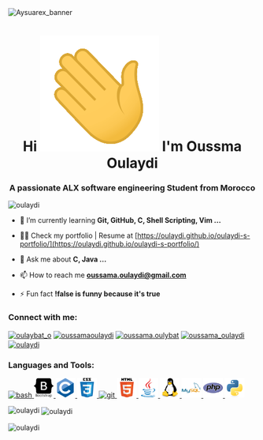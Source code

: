 <img src="https://user-images.githubusercontent.com/99369085/189547193-992ed153-38b7-4814-8cba-4054cdb382ea.png" alt="Aysuarex_banner" style="max-width: 100%;">
<h1 align="center">Hi <img src="https://github.com/aysuarex/aysuarex/raw/main/wave.gif" style="max-width: 100%; display: inline-block;" data-target="animated-image.originalImage"> I'm Oussma Oulaydi</h1>
<h3 align="center">A passionate ALX software engineering Student from Morocco</h3>

<p align="left"> <img src="https://komarev.com/ghpvc/?username=oulaydi&label=Profile%20views&color=0e75b6&style=flat" alt="oulaydi" /> </p>

- 🌱 I’m currently learning **Git, GitHub, C, Shell Scripting, Vim ...**

- 👨‍💻 Check my portfolio | Resume at [https://oulaydi.github.io/oulaydi-s-portfolio/](https://oulaydi.github.io/oulaydi-s-portfolio/)

- 💬 Ask me about **C, Java ...**

- 📫 How to reach me **oussama.oulaydi@gmail.com**

- ⚡ Fun fact  **!false is funny because it's true**

<h3 align="left">Connect with me:</h3>
<p align="left">
<a href="https://twitter.com/oulaybat_o" target="blank"><img align="center" src="https://raw.githubusercontent.com/rahuldkjain/github-profile-readme-generator/master/src/images/icons/Social/twitter.svg" alt="oulaybat_o" height="30" width="40" /></a>
<a href="https://linkedin.com/in/oussamaoulaydi" target="blank"><img align="center" src="https://raw.githubusercontent.com/rahuldkjain/github-profile-readme-generator/master/src/images/icons/Social/linked-in-alt.svg" alt="oussamaoulaydi" height="30" width="40" /></a>
<a href="https://fb.com/oussama.oulybat" target="blank"><img align="center" src="https://raw.githubusercontent.com/rahuldkjain/github-profile-readme-generator/master/src/images/icons/Social/facebook.svg" alt="oussama.oulybat" height="30" width="40" /></a>
<a href="https://instagram.com/oussama_oulaydi" target="blank"><img align="center" src="https://raw.githubusercontent.com/rahuldkjain/github-profile-readme-generator/master/src/images/icons/Social/instagram.svg" alt="oussama_oulaydi" height="30" width="40" /></a>
<a href="https://discord.gg/oulaydi" target="blank"><img align="center" src="https://raw.githubusercontent.com/rahuldkjain/github-profile-readme-generator/master/src/images/icons/Social/discord.svg" alt="oulaydi" height="30" width="40" /></a>
</p>

<h3 align="left">Languages and Tools:</h3>
<p align="left"> <a href="https://www.gnu.org/software/bash/" target="_blank" rel="noreferrer"> <img src="https://www.vectorlogo.zone/logos/gnu_bash/gnu_bash-icon.svg" alt="bash" width="40" height="40"/> </a> <a href="https://getbootstrap.com" target="_blank" rel="noreferrer"> <img src="https://raw.githubusercontent.com/devicons/devicon/master/icons/bootstrap/bootstrap-plain-wordmark.svg" alt="bootstrap" width="40" height="40"/> </a> <a href="https://www.cprogramming.com/" target="_blank" rel="noreferrer"> <img src="https://raw.githubusercontent.com/devicons/devicon/master/icons/c/c-original.svg" alt="c" width="40" height="40"/> </a> <a href="https://www.w3schools.com/css/" target="_blank" rel="noreferrer"> <img src="https://raw.githubusercontent.com/devicons/devicon/master/icons/css3/css3-original-wordmark.svg" alt="css3" width="40" height="40"/> </a> <a href="https://git-scm.com/" target="_blank" rel="noreferrer"> <img src="https://www.vectorlogo.zone/logos/git-scm/git-scm-icon.svg" alt="git" width="40" height="40"/> </a> <a href="https://www.w3.org/html/" target="_blank" rel="noreferrer"> <img src="https://raw.githubusercontent.com/devicons/devicon/master/icons/html5/html5-original-wordmark.svg" alt="html5" width="40" height="40"/> </a> <a href="https://www.java.com" target="_blank" rel="noreferrer"> <img src="https://raw.githubusercontent.com/devicons/devicon/master/icons/java/java-original.svg" alt="java" width="40" height="40"/> </a> <a href="https://www.linux.org/" target="_blank" rel="noreferrer"> <img src="https://raw.githubusercontent.com/devicons/devicon/master/icons/linux/linux-original.svg" alt="linux" width="40" height="40"/> </a> <a href="https://www.mysql.com/" target="_blank" rel="noreferrer"> <img src="https://raw.githubusercontent.com/devicons/devicon/master/icons/mysql/mysql-original-wordmark.svg" alt="mysql" width="40" height="40"/> </a> <a href="https://www.php.net" target="_blank" rel="noreferrer"> <img src="https://raw.githubusercontent.com/devicons/devicon/master/icons/php/php-original.svg" alt="php" width="40" height="40"/> </a> <a href="https://www.python.org" target="_blank" rel="noreferrer"> <img src="https://raw.githubusercontent.com/devicons/devicon/master/icons/python/python-original.svg" alt="python" width="40" height="40"/> </a> </p>

<p><img align="left" src="https://github-readme-stats.vercel.app/api/top-langs?username=oulaydi&show_icons=true&locale=en&layout=compact" alt="oulaydi" /></p>

<p>&nbsp;<img align="center" src="https://github-readme-stats.vercel.app/api?username=oulaydi&show_icons=true&locale=en" alt="oulaydi" /></p>

<p><img align="center" src="https://github-readme-streak-stats.herokuapp.com/?user=oulaydi&" alt="oulaydi" /></p>

